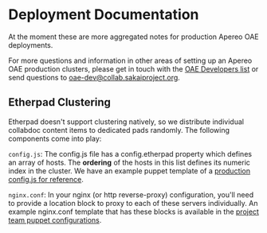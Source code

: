 # Deployment Documentation

At the moment these are more aggregated notes for production Apereo OAE deployments.

For more questions and information in other areas of setting up an Apereo OAE production clusters, please get in touch with the [OAE Developers list](http://collab.sakaiproject.org/mailman/listinfo/oae-dev) or send questions to [oae-dev@collab.sakaiproject.org](mailto:oae-dev@collab.sakaiproject.org).

## Etherpad Clustering

Etherpad doesn't support clustering natively, so we distribute individual collabdoc content items to dedicated pads randomly. The following components come into play:

`config.js`: The config.js file has a config.etherpad property which defines an array of hosts. The **ordering** of the hosts in this list defines its numeric index in the cluster. We have an example puppet template of a [production config.js for reference](https://github.com/oaeproject/puppet-hilary/blob/master/modules/hilary/templates/config.js.erb#L361).

`nginx.conf`: In your nginx (or http reverse-proxy) configuration, you'll need to provide a location block to proxy to each of these servers individually. An example nginx.conf template that has these blocks is available in the [project team puppet configurations](https://github.com/oaeproject/puppet-hilary/blob/master/modules/nginx/templates/user_tenant_nginx.conf.erb#L233).